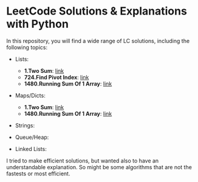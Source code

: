 # LeetCode Solutions & Explanations with Python
In this repository, you will find a wide range of LC solutions, including the following topics:

- Lists:

    - **1.Two Sum**: [link](1.two_sum.py)
    - **724.Find Pivot Index**: [link](724.find_pivot_index.py)
    - **1480.Running Sum Of 1 Array**: [link](1480.running_sum_of_1_array.py)

- Maps/Dicts:

    - **1.Two Sum**: [link](1.two_sum.py)
    - **1480.Running Sum Of 1 Array**: [link](1480.running_sum_of_1_array.py)

- Strings:
- Queue/Heap:
- Linked Lists:

I tried to make efficient solutions, but wanted also to have an understandable explanation. So might be some  algorithms that are not the fastests or most efficient.